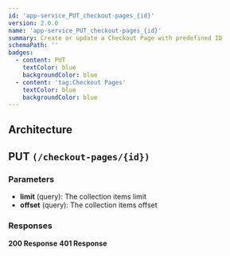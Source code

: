 ```yaml
---
id: 'app-service_PUT_checkout-pages_{id}'
version: 2.0.0
name: 'app-service_PUT_checkout-pages_{id}'
summary: Create or update a Checkout Page with predefined ID
schemaPath: ''
badges:
  - content: PUT
    textColor: blue
    backgroundColor: blue
  - content: 'tag:Checkout Pages'
    textColor: blue
    backgroundColor: blue
---
```

## Architecture
<NodeGraph />



## PUT `(/checkout-pages/{id})`

### Parameters
- **limit** (query): The collection items limit
- **offset** (query): The collection items offset




### Responses
**200 Response**
<SchemaViewer file="response-200.json" maxHeight="500" id="response-200" />
      **401 Response**
<SchemaViewer file="response-401.json" maxHeight="500" id="response-401" />
